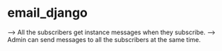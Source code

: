 # email_django

--> All the subscribers get instance messages when they subscribe.
--> Admin can send messages to all the subscribers at the same time.
